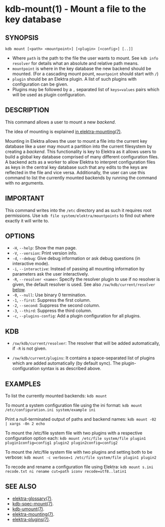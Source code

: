 kdb-mount(1) - Mount a file to the key database
===============================================

## SYNOPSIS

`kdb mount [<path> <mountpoint>] [<plugin> [<config>] [..]]`  

- Where `path` is the path to the file the user wants to mount.
  See `kdb info resolver` for details what an absolute and relative path means.
- `mountpoint` is where in the key database the new backend should be mounted. (For a cascading mount pount, `mountpoint` should start with `/`)  
- `plugin` should be an Elektra plugin.
  A list of such plugins with configuration can be given.
- Plugins may be followed by a `,` separated list of `keys=values` pairs which will be used as plugin configuration.


## DESCRIPTION

This command allows a user to mount a new *backend*.

The idea of mounting is explained [in elektra-mounting(7)](elektra-mounting.md).

Mounting in Elektra allows the user to mount a file into the current key database like a user may mount a partition into the current filesystem by creating a *backend*.
This functionality is key to Elektra as it allows users to build a global key database comprised of many different configuration files.
A backend acts as a worker to allow Elektra to interpret configuration files as keys in the central key database such that any edits to the keys are reflected in the file and vice versa.
Additionally, the user can use this command to list the currently mounted backends by running the command with no arguments.



## IMPORTANT

This command writes into the `/etc` directory and as such it requires root permissions.
Use `kdb file system/elektra/mountpoints` to find out where exactly it will write to.


## OPTIONS

- `-H`, `--help`:
  Show the man page.
- `-V`, `--version`:
  Print version info.
- `-d`, `--debug`:
  Give debug information or ask debug questions (in interactive mode).
- `-i`, `--interactive`:
  Instead of passing all mounting information by parameters ask the user interactively.
- `-R`, `--resolver <name>`:
  Specify the resolver plugin to use if no resolver is given, the default resolver is used.
  See also `/sw/kdb/current/resolver` [below](#KDB).
- `-0`, `--null`:
  Use binary 0 termination.
- `-1`, `--first`:
  Suppress the first column.
- `-2`, `--second`:
  Suppress the second column.
- `-3`, `--third`:
  Suppress the third column.
- `-c`, `--plugins-config`:
  Add a plugin configuration for all plugins.



## KDB

- `/sw/kdb/current/resolver`:
  The resolver that will be added automatically, if `-R` is not given.

- `/sw/kdb/current/plugins`:
  It contains a space-separated list of plugins
  which are added automatically (by default sync).
  The plugin-configuration syntax is as described above.


## EXAMPLES

To list the currently mounted backends:
	`kdb mount`

To mount a system configuration file using the ini format:
	`kdb mount /etc/configuration.ini system/example ini`

Print a null-terminated output of paths and backend names:
	`kdb mount -02 | xargs -0n 2 echo`

To mount the /etc/file system file with two plugins with a respective configuration option each:
	`kdb mount /etc/file system/file plugin1 plugin1config=config1 plugin2 plugin2config=config2`

To mount the /etc/file system file with two plugins and setting both to be verbose:
	`kdb mount -c verbose=1 /etc/file system/file plugin1 plugin2`

To recode and rename a configuration file using Elektra:
	`kdb mount s.ini recode.txt ni rename cut=path iconv recode=utf8..latin1`

## SEE ALSO

- [elektra-glossary(7)](elektra-glossary.md).
- [kdb-spec-mount(7)](kdb-spec-mount.md).
- [kdb-umount(7)](kdb-umount.md).
- [elektra-mounting(7)](elektra-mounting.md).
- [elektra-plugins(7)](elektra-plugins.md).
